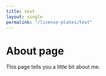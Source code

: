 ```yaml
---
title: test
layout: single
permalink: "/license-plates/test"
---
```

# About page

This page tells you a little bit about me.
